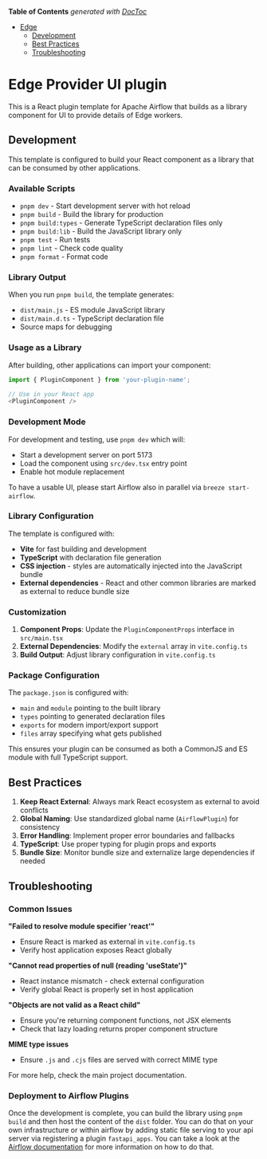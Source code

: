 <!--
 Licensed to the Apache Software Foundation (ASF) under one
 or more contributor license agreements.  See the NOTICE file
 distributed with this work for additional information
 regarding copyright ownership.  The ASF licenses this file
 to you under the Apache License, Version 2.0 (the
 "License"); you may not use this file except in compliance
 with the License.  You may obtain a copy of the License at

   http://www.apache.org/licenses/LICENSE-2.0

 Unless required by applicable law or agreed to in writing,
 software distributed under the License is distributed on an
 "AS IS" BASIS, WITHOUT WARRANTIES OR CONDITIONS OF ANY
 KIND, either express or implied.  See the License for the
 specific language governing permissions and limitations
 under the License.
 -->

<!-- START doctoc generated TOC please keep comment here to allow auto update -->
<!-- DON'T EDIT THIS SECTION, INSTEAD RE-RUN doctoc TO UPDATE -->
**Table of Contents**  *generated with [DocToc](https://github.com/thlorenz/doctoc)*

- [Edge](#edge-provider-ui-plugin)
  - [Development](#development)
  - [Best Practices](#best-practices)
  - [Troubleshooting](#troubleshooting)

<!-- END doctoc generated TOC please keep comment here to allow auto update -->

# Edge Provider UI plugin

This is a React plugin template for Apache Airflow that builds as a library component for UI to provide details of Edge workers.

## Development

This template is configured to build your React component as a library that can be consumed by other applications.

### Available Scripts

- `pnpm dev` - Start development server with hot reload
- `pnpm build` - Build the library for production
- `pnpm build:types` - Generate TypeScript declaration files only
- `pnpm build:lib` - Build the JavaScript library only
- `pnpm test` - Run tests
- `pnpm lint` - Check code quality
- `pnpm format` - Format code

### Library Output

When you run `pnpm build`, the template generates:

- `dist/main.js` - ES module JavaScript library
- `dist/main.d.ts` - TypeScript declaration file
- Source maps for debugging

### Usage as a Library

After building, other applications can import your component:

```typescript
import { PluginComponent } from 'your-plugin-name';

// Use in your React app
<PluginComponent />
```

### Development Mode

For development and testing, use `pnpm dev` which will:

- Start a development server on port 5173
- Load the component using `src/dev.tsx` entry point
- Enable hot module replacement

To have a usable UI, please start Airflow also in parallel via
`breeze start-airflow`.

### Library Configuration

The template is configured with:

- **Vite** for fast building and development
- **TypeScript** with declaration file generation
- **CSS injection** - styles are automatically injected into the JavaScript bundle
- **External dependencies** - React and other common libraries are marked as external to reduce bundle size

### Customization

1. **Component Props**: Update the `PluginComponentProps` interface in `src/main.tsx`
2. **External Dependencies**: Modify the `external` array in `vite.config.ts`
3. **Build Output**: Adjust library configuration in `vite.config.ts`

### Package Configuration

The `package.json` is configured with:

- `main` and `module` pointing to the built library
- `types` pointing to generated declaration files
- `exports` for modern import/export support
- `files` array specifying what gets published

This ensures your plugin can be consumed as both a CommonJS and ES module with full TypeScript support.

## Best Practices

1. **Keep React External**: Always mark React ecosystem as external to avoid conflicts
2. **Global Naming**: Use standardized global name (`AirflowPlugin`) for consistency
3. **Error Handling**: Implement proper error boundaries and fallbacks
4. **TypeScript**: Use proper typing for plugin props and exports
5. **Bundle Size**: Monitor bundle size and externalize large dependencies if needed

## Troubleshooting

### Common Issues

**"Failed to resolve module specifier 'react'"**

- Ensure React is marked as external in `vite.config.ts`
- Verify host application exposes React globally

**"Cannot read properties of null (reading 'useState')"**

- React instance mismatch - check external configuration
- Verify global React is properly set in host application

**"Objects are not valid as a React child"**

- Ensure you're returning component functions, not JSX elements
- Check that lazy loading returns proper component structure

**MIME type issues**

- Ensure `.js` and `.cjs` files are served with correct MIME type

For more help, check the main project documentation.

### Deployment to Airflow Plugins

Once the development is complete, you can build the library using `pnpm build` and then host the content of the `dist` folder. You can do that on your own infrastructure or within airflow
by adding static file serving to your api server via registering a plugin `fastapi_apps`. You can take a look at the [Airflow documentation](https://airflow.apache.org/docs/apache-airflow/stable/plugins.html) for more information on how to do that.
